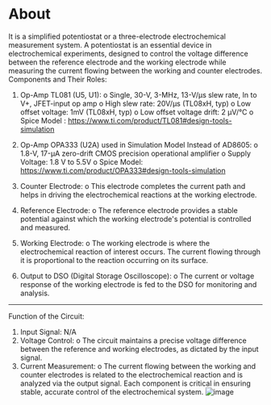 # About

It is a simplified potentiostat or a three-electrode electrochemical measurement system. A potentiostat is an essential device in electrochemical experiments, designed to control the voltage difference between the reference electrode and the working electrode while measuring the current flowing between the working and counter electrodes. 
Components and Their Roles:
1.	Op-Amp TL081 (U5, U1):
o	Single, 30-V, 3-MHz, 13-V/µs slew rate, In to V+, JFET-input op amp
o	High slew rate: 20V/µs (TL08xH, typ)
o	Low offset voltage: 1mV (TL08xH, typ)
o	Low offset voltage drift: 2 µV/°C
o	Spice Model :   https://www.ti.com/product/TL081#design-tools-simulation

3.	Op-Amp OPA333 (U2A) used in Simulation Model Instead of AD8605:
o	1.8-V, 17-µA zero-drift CMOS precision operational amplifier
o	Supply Voltage: 1.8 V to 5.5V
o	Spice Model: https://www.ti.com/product/OPA333#design-tools-simulation
4.	Counter Electrode:
o	This electrode completes the current path and helps in driving the electrochemical reactions at the working electrode.
5.	Reference Electrode:
o	The reference electrode provides a stable potential against which the working electrode's potential is controlled and measured.
6.	Working Electrode:
o	The working electrode is where the electrochemical reaction of interest occurs. The current flowing through it is proportional to the reaction occurring on its surface.
7.	Output to DSO (Digital Storage Oscilloscope):
o	The current or voltage response of the working electrode is fed to the DSO for monitoring and analysis.
________________________________________
Function of the Circuit:
1.	Input Signal: N/A
2.	Voltage Control:
o	The circuit maintains a precise voltage difference between the reference and working electrodes, as dictated by the input signal.
3.	Current Measurement:
o	The current flowing between the working and counter electrodes is related to the electrochemical reaction and is analyzed via the output signal.
Each component is critical in ensuring stable, accurate control of the electrochemical system.
![image](https://github.com/user-attachments/assets/724230aa-23c9-4b06-9071-6fe4560123a1)



